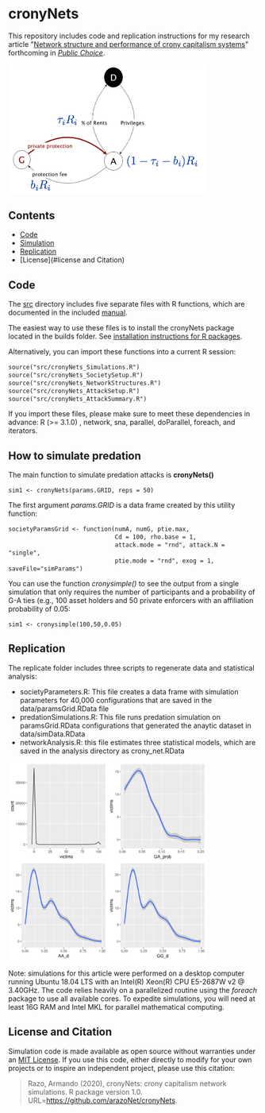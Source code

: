 
# cronyNets

This repository includes code and replication instructions for my research article "[Network structure and performance of crony capitalism systems](https://doi.org/10.1007/s11127-020-00864-9)" forthcoming in *[Public Choice](https://link.springer.com/journal/11127/volumes-and-issues)*.

<img src="figures/figure01-rent-sharing.png" width="400">


## Contents
* [Code](#code)
* [Simulation](#simulation)
* [Replication](#replication)
* [License](#license and Citation)

## <a name="code"> Code

The [src](src) directory includes five separate files with R functions, which are documented in the included [manual](builds/cronyNets_1.0.pdf).

The easiest way to use these files is to install the cronyNets package located in the builds folder.  See  [installation instructions for R packages](https://www.rdocumentation.org/packages/utils/versions/3.4.0/topics/install.packages).


Alternatively, you can import these functions into a current R session:

```
source("src/cronyNets_Simulations.R")
source("src/cronyNets_SocietySetup.R")
source("src/cronyNets_NetworkStructures.R")
source("src/cronyNets_AttackSetup.R")
source("src/cronyNets_AttackSummary.R")
```
If you import these files, please make sure to meet these dependencies in advance:  R (>= 3.1.0) , network, sna, parallel, doParallel, foreach, and iterators.


## <a name="simulation"> How to simulate predation

The main function to simulate predation attacks is **cronyNets()**

```
sim1 <- cronyNets(params.GRID, reps = 50)
```

The first argument *params.GRID* is a data frame created by this utility function:

```
societyParamsGrid <- function(numA, numG, ptie.max, 
                              Cd = 100, rho.base = 1, 
                              attack.mode = "rnd", attack.N = "single", 
                              ptie.mode = "rnd", exog = 1, saveFile="simParams") 
```

You can use the function *cronysimple()* to see the output from a single simulation that only requires the number of participants and a probability of G-A ties (e.g., 100 asset holders and 50 private enforcers with an affiliation probability of 0.05:

```
sim1 <- cronysimple(100,50,0.05) 
```

## <a name="replication"> Replication



The replicate folder includes three scripts to regenerate data and statistical analysis:

* societyParameters.R:  This file creates a data frame with simulation parameters for 40,000 configurations that are saved in the data/paramsGrid.RData file
* predationSimulations.R: This file runs predation simulation on paramsGrid.RData configurations that generated the anaytic dataset in data/simData.RData
* networkAnalysis.R: this file estimates three statistical models, which are saved in the analysis directory as crony_net.RData

<img src="figures/figure10-predation_summary.png" width="400">


Note: simulations for this article were performed on a desktop computer running Ubuntu 18.04 LTS with an Intel(R) Xeon(R) CPU E5-2687W v2 @ 3.40GHz.  The code relies heavily on a parallelized routine using the *foreach* package to use all available cores. To expedite simulations, you will need at least 16G RAM and Intel MKL for parallel mathematical computing.    

## <a name="license"> License and Citation

Simulation code is made available as open source without warranties under an [MIT License](LICENSE).  If you use this code, either directly to modify for your own projects or to inspire an independent project, please use this citation:

> Razo, Armando (2020), cronyNets: crony capitalism network simulations. R package version 1.0.  URL=https://github.com/arazoNet/cronyNets.
  
